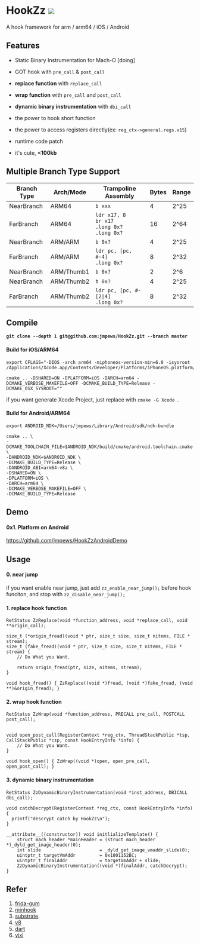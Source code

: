# HookZz  [![](https://img.shields.io/badge/chat-on--discord-7289da.svg?style=flat-square&longCache=true&logo=discord)](https://discord.gg/P4uCTTH)

A hook framework for arm / arm64 / iOS / Android

## Features

- Static Binary Instrumentation for Mach-O [doing]

- GOT hook with `pre_call` & `post_call`

- **replace function** with `replace_call`

- **wrap function** with `pre_call` and `post_call`

- **dynamic binary instrumentation** with `dbi_call`

- the power to hook short function 

- the power to access registers directly(ex: `reg_ctx->general.regs.x15`)

- runtime code patch

- it's cute, **<100kb**

## Multiple Branch Type Support

| Branch Type | Arch/Mode | Trampoline Assembly | Bytes | Range |
| - | - | - | - | - |
| NearBranch | ARM64 | `b xxx` | 4 | 2^25 |
| FarBranch | ARM64 | `ldr x17, 8`<br>`br x17`<br>`.long 0x?`<br>`.long 0x?` | 16 | 2^64 |
| NearBranch | ARM/ARM | `b 0x?` | 4 | 2^25 |
| FarBranch | ARM/ARM | `ldr pc, [pc, #-4]`<br>`.long 0x?` | 8 | 2^32 |
| NearBranch | ARM/Thumb1 | `b 0x?` | 2 | 2^6 |
| NearBranch | ARM/Thumb2 | `b 0x?` | 4 | 2^25 |
| FarBranch | ARM/Thumb2 | `ldr pc, [pc, #-[2\|4]`<br>`.long 0x?` | 8 | 2^32 |

## Compile

**`git clone --depth 1 git@github.com:jmpews/HookZz.git --branch master`**

#### Build for iOS/ARM64

```
export CFLAGS="-DIOS -arch arm64 -miphoneos-version-min=6.0 -isysroot /Applications/Xcode.app/Contents/Developer/Platforms/iPhoneOS.platform/Developer/SDKs/iPhoneOS.sdk"

cmake .. -DSHARED=ON -DPLATFORM=iOS -DARCH=arm64 -DCMAKE_VERBOSE_MAKEFILE=OFF -DCMAKE_BUILD_TYPE=Release -DCMAKE_OSX_SYSROOT=""
```

if you want generate Xcode Project, just replace with `cmake -G Xcode `.

#### Build for Android/ARM64

```
export ANDROID_NDK=/Users/jmpews/Library/Android/sdk/ndk-bundle

cmake .. \
-DCMAKE_TOOLCHAIN_FILE=$ANDROID_NDK/build/cmake/android.toolchain.cmake \
-DANDROID_NDK=$ANDROID_NDK \
-DCMAKE_BUILD_TYPE=Release \
-DANDROID_ABI=arm64-v8a \
-DSHARED=ON \
-DPLATFORM=iOS \
-DARCH=arm64 \
-DCMAKE_VERBOSE_MAKEFILE=OFF \
-DCMAKE_BUILD_TYPE=Release 
```

## Demo
#### 0x1. Platform on Android

https://github.com/jmpews/HookZzAndroidDemo

## Usage
#### 0. near jump

if you want enable near jump, just add `zz_enable_near_jump();` before hook funciton, and stop with `zz_disable_near_jump();`

#### 1. replace hook function
```
RetStatus ZzReplace(void *function_address, void *replace_call, void **origin_call);

size_t (*origin_fread)(void * ptr, size_t size, size_t nitems, FILE * stream);
size_t (fake_fread)(void * ptr, size_t size, size_t nitems, FILE * stream) {
    // Do What you Want.

    return origin_fread(ptr, size, nitems, stream);
}

void hook_fread() { ZzReplace((void *)fread, (void *)fake_fread, (void **)&origin_fread); }
```

#### 2. wrap hook function
```
RetStatus ZzWrap(void *function_address, PRECALL pre_call, POSTCALL post_call);


void open_post_call(RegisterContext *reg_ctx, ThreadStackPublic *tsp, CallStackPublic *csp, const HookEntryInfo *info) {
    // Do What you Want.
}

void hook_open() { ZzWrap((void *)open, open_pre_call, open_post_call); }
```

#### 3. dynamic binary instrumentation
```
RetStatus ZzDynamicBinaryInstrumentation(void *inst_address, DBICALL dbi_call);

void catchDecrypt(RegisterContext *reg_ctx, const HookEntryInfo *info) {
  printf("descrypt catch by HookZz\n");
}

__attribute__((constructor)) void initlializeTemplate() {
    struct mach_header *mainHeader = (struct mach_header *)_dyld_get_image_header(0);
    int slide                      = _dyld_get_image_vmaddr_slide(0);
    uintptr_t targetVmAddr         = 0x1001152BC;
    uintptr_t finalAddr            = targetVmAddr + slide;
    ZzDynamicBinaryInstrumentation((void *)finalAddr, catchDecrypt);
}
```

## Refer

1. [frida-gum](https://github.com/frida/frida-gum) 
2. [minhook](https://github.com/TsudaKageyu/minhook) 
3. [substrate](https://github.com/jevinskie/substrate).
4. [v8](https://github.com/v8/v8)
5. [dart](https://github.com/dart-lang/sdk)
6. [vixl](https://git.linaro.org/arm/vixl.git)

